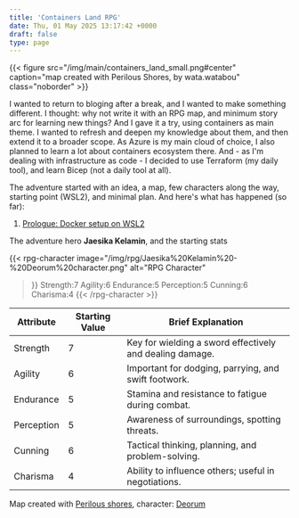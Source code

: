 ```yaml
---
title: 'Containers Land RPG'
date: Thu, 01 May 2025 13:17:42 +0000
draft: false
type: page
---
```


{{< figure src="/img/main/containers_land_small.png#center" caption="map created with Perilous Shores, by wata.watabou" class="noborder" >}}

I wanted to return to bloging after a break, and I wanted to make something different. I thought: why not write it with an RPG map, and minimum story arc for learning new things? And I gave it a try, using containers as main theme. I wanted to refresh and deepen my knowledge about them, and then extend it to a broader scope. As Azure is my main cloud of choice, I also planned to learn a lot about containers ecosystem there. And - as I'm dealing with infrastructure as code - I decided to use Terraform (my daily tool), and learn Bicep (not a daily tool at all).

The adventure started with an idea, a map, few characters along the way, starting point (WSL2), and minimal plan. And here's what has happened (so far):

1. [Prologue: Docker setup on WSL2](/2025/05/01/containers-land-docker-setup-on-wsl2/)

The adventure hero **Jaesika Kelamin**, and the starting stats

{{< rpg-character
    image="/img/rpg/Jaesika%20Kelamin%20-%20Deorum%20character.png"
    alt="RPG Character"
>}}
Strength:7
Agility:6
Endurance:5
Perception:5
Cunning:6
Charisma:4
{{< /rpg-character >}}

| Attribute    | Starting Value | Brief Explanation                                         |
|--------------|----------------|-----------------------------------------------------------|
| Strength     | 7              | Key for wielding a sword effectively and dealing damage.  |
| Agility      | 6              | Important for dodging, parrying, and swift footwork.      |
| Endurance    | 5              | Stamina and resistance to fatigue during combat.          |
| Perception   | 5              | Awareness of surroundings, spotting threats.              |
| Cunning      | 6              | Tactical thinking, planning, and problem-solving.         |
| Charisma     | 4              | Ability to influence others; useful in negotiations.      |

Map created with [Perilous shores](https://watabou.github.io/realm.html), character: [Deorum](https://deorum.vercel.app/embed/h2z9lr1kqm873a8)
